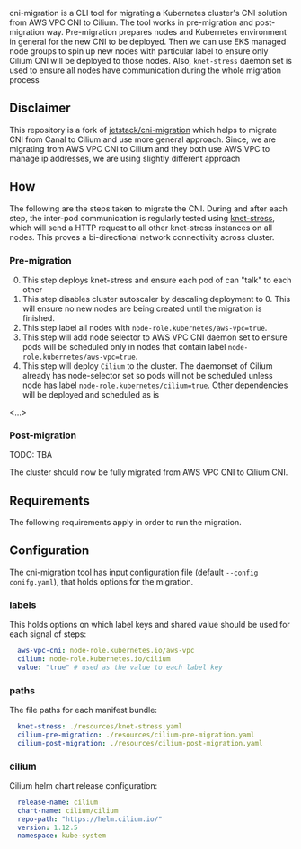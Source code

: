cni-migration is a CLI tool for migrating a Kubernetes cluster's CNI solution
from AWS VPC CNI to Cilium. The tool works in pre-migration and post-migration way.
Pre-migration prepares nodes and Kubernetes environment in general for the new CNI to be deployed.
Then we can use EKS managed node groups to spin up new nodes with particular label to ensure
only Cilium CNI will be deployed to those nodes. Also, `knet-stress` daemon set is used to ensure
all nodes have communication during the whole migration process

## Disclaimer

This repository is a fork of [jetstack/cni-migration](https://github.com/jetstack/cni-migration) which
helps to migrate CNI from Canal to Cilium and use more general approach. Since, we are migrating from AWS VPC CNI
to Cilium and they both use AWS VPC to manage ip addresses, we are using slightly different approach 

## How

The following are the steps taken to migrate the CNI. During and after each
step, the inter-pod communication is regularly tested using
[knet-stress](https://github.com/jetstack/knet-stress), which will send a HTTP
request to all other knet-stress instances on all nodes. This proves a
bi-directional network connectivity across cluster.

### Pre-migration

0. This step deploys knet-stress and ensure each pod of can "talk" to each other
1. This step disables cluster autoscaler by descaling deployment to 0. This will ensure no new nodes
   are being created until the migration is finished.
2. This step label all nodes with `node-role.kubernetes/aws-vpc=true`.
3. This step will add node selector to AWS VPC CNI daemon set to ensure pods will be scheduled only
   in nodes that contain label `node-role.kubernetes/aws-vpc=true`.
4. This step will deploy `Cilium` to the cluster. The daemonset of Cilium already has node-selector set
   so pods will not be scheduled unless node has label `node-role.kubernetes/cilium=true`. Other dependencies
   will be deployed and scheduled as is

<...> 

### Post-migration

TODO: TBA

The cluster should now be fully migrated from AWS VPC CNI to Cilium CNI.

## Requirements

The following requirements apply in order to run the migration.

## Configuration

The cni-migration tool has input configuration file (default `--config
conifg.yaml`), that holds options for the migration.

### labels

This holds options on which label keys and shared value should be used for each
signal of steps:

```yaml
  aws-vpc-cni: node-role.kubernetes.io/aws-vpc
  cilium: node-role.kubernetes.io/cilium
  value: "true" # used as the value to each label key
```

### paths

The file paths for each manifest bundle:

```yaml
  knet-stress: ./resources/knet-stress.yaml
  cilium-pre-migration: ./resources/cilium-pre-migration.yaml
  cilium-post-migration: ./resources/cilium-post-migration.yaml
```

### cilium

Cilium helm chart release configuration:

```yaml
  release-name: cilium
  chart-name: cilium/cilium
  repo-path: "https://helm.cilium.io/"
  version: 1.12.5
  namespace: kube-system
```
